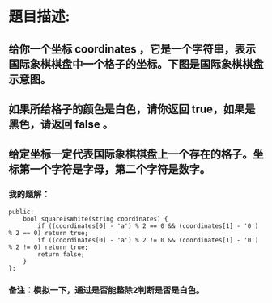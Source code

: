 # 題目描述:
## 给你一个坐标 coordinates ，它是一个字符串，表示国际象棋棋盘中一个格子的坐标。下图是国际象棋棋盘示意图。
## 如果所给格子的颜色是白色，请你返回 true，如果是黑色，请返回 false 。
## 给定坐标一定代表国际象棋棋盘上一个存在的格子。坐标第一个字符是字母，第二个字符是数字。
### 我的题解：
```class Solution {
public:
    bool squareIsWhite(string coordinates) {
        if ((coordinates[0] - 'a') % 2 == 0 && (coordinates[1] - '0') % 2 == 0) return true;
        if ((coordinates[0] - 'a') % 2 != 0 && (coordinates[1] - '0') % 2 != 0) return true;
        return false;
    }
};
```
### **备注**：模拟一下，通过是否能整除2判断是否是白色。

